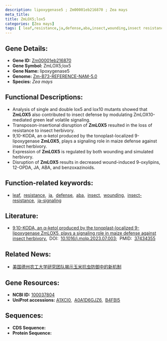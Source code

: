 ```yaml
---
description: lipoxygenase5 ; Zm00001eb216870 ; Zea mays
meta_title:
title: ZmLOX5;lox5
categories: [Zea mays]
tags: [ leaf,resistance,ja,defense,aba,insect,wounding,insect resistance,ja signaling ]
---
```


## Gene Details:
- **Gene ID:**	[Zm00001eb216870](https://www.maizegdb.org/gene_center/gene/Zm00001eb216870)
- **Gene Symbol:** ZmLOX5;lox5
- **Gene Name:** lipoxygenase5
- **Genome:** [Zm-B73-REFERENCE-NAM-5.0](https://www.maizegdb.org/genome/assembly/Zm-B73-REFERENCE-NAM-5.0)
- **Species:** *Zea mays*

## Functional Descriptions:
   - Analysis of single and double lox5 and lox10 mutants showed that **ZmLOX5** also contributed to insect defense by modulating ZmLOX10-mediated green leaf volatile signaling.
   - Transposon-insertional disruption of **ZmLOX5** resulted in the loss of resistance to insect herbivory.
   - 9,10-KODA, an α-ketol produced by the tonoplast-localized 9-lipoxygenase **ZmLOX5**, plays a signaling role in maize defense against insect herbivory.
   - Expression of **ZmLOX5** is regulated by both wounding and simulated herbivory.
   - Disruption of **ZmLOX5** results in decreased wound-induced 9-oxylipins, 12-OPDA, JA, ABA, and benzoxazinoids.

## Function-related keywords:
- [leaf](/tags/leaf/),&nbsp;&nbsp;[resistance](/tags/resistance/),&nbsp;&nbsp;[ja](/tags/ja/),&nbsp;&nbsp;[defense](/tags/defense/),&nbsp;&nbsp;[aba](/tags/aba/),&nbsp;&nbsp;[insect](/tags/insect/),&nbsp;&nbsp;[wounding](/tags/wounding/),&nbsp;&nbsp;[insect-resistance](/tags/insect-resistance/),&nbsp;&nbsp;[ja-signaling](/tags/ja-signaling/)

## Literature:
   - [9,10-KODA, an α-ketol produced by the tonoplast-localized 9-lipoxygenase ZmLOX5, plays a signaling role in maize defense against insect herbivory.]( https://www.sciencedirect.com/science/article/pii/S167420522300179X?via%3Dihub)&nbsp;&nbsp;DOI:&nbsp;&nbsp;[10.1016/j.molp.2023.07.003](https://www.sciencedirect.com/science/article/pii/S167420522300179X?via%3Dihub);&nbsp;&nbsp;PMID:&nbsp;&nbsp;[37434355](https://pubmed.ncbi.nlm.nih.gov/37434355/)

## Related News:
   - [美国德州农工大学研究团队揭示玉米抗虫防御中的新机制](https://mp.weixin.qq.com/s?__biz=MzIyOTY2NDYyNQ==&mid=2247576595&idx=5&sn=de9fbfe60840484591a683e4745478c8&chksm=e9f348277bb0b9b65b881422fc52bfd993657943cf5b4b5217ed07f1e73e63042f6278d34b13&scene=27#wechat_redirect)

## Gene Resources:
- **NCBI ID:** [100037804](https://www.ncbi.nlm.nih.gov/gene/?term=100037804)
- **UniProt accessions:** [A1XCI0](https://www.uniprot.org/uniprotkb/A1XCI0/entry),&nbsp;&nbsp;[A0A1D6GJZ6](https://www.uniprot.org/uniprotkb/A0A1D6GJZ6/entry),&nbsp;&nbsp;[B4FBI5](https://www.uniprot.org/uniprotkb/B4FBI5/entry)



## Sequences:
- **CDS Sequence:**
- **Protein Sequence:**
